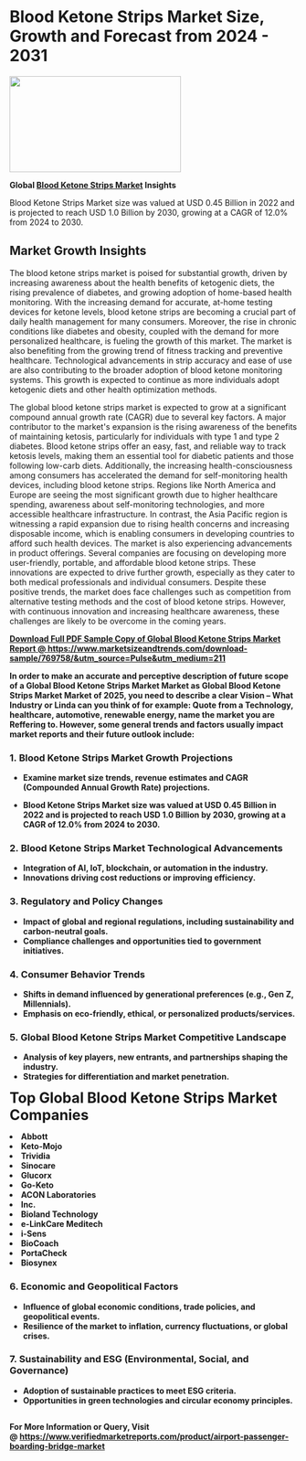 <H1>Blood Ketone Strips Market Size, Growth and Forecast from 2024 - 2031</H1><img class="aligncenter size-medium wp-image-584254" src="https://thirdeyenews.in/wp-content/uploads/2024/09/Global-Market-Research-300x168.jpeg" alt="" width="300" height="168" /><p><strong>Global&nbsp;<a href="https://www.marketsizeandtrends.com/download-sample/769758/&amp;utm_source=Pulse&amp;utm_medium=211">Blood Ketone Strips Market</a> Insights</strong></p><p>Blood Ketone Strips Market size was valued at USD 0.45 Billion in 2022 and is projected to reach USD 1.0 Billion by 2030, growing at a CAGR of 12.0% from 2024 to 2030.</p><p><h2>Market Growth Insights</h2> <p>The blood ketone strips market is poised for substantial growth, driven by increasing awareness about the health benefits of ketogenic diets, the rising prevalence of diabetes, and growing adoption of home-based health monitoring. With the increasing demand for accurate, at-home testing devices for ketone levels, blood ketone strips are becoming a crucial part of daily health management for many consumers. Moreover, the rise in chronic conditions like diabetes and obesity, coupled with the demand for more personalized healthcare, is fueling the growth of this market. The market is also benefiting from the growing trend of fitness tracking and preventive healthcare. Technological advancements in strip accuracy and ease of use are also contributing to the broader adoption of blood ketone monitoring systems. This growth is expected to continue as more individuals adopt ketogenic diets and other health optimization methods.</p> <p><strong><a href="#"></a></strong></p> <p>The global blood ketone strips market is expected to grow at a significant compound annual growth rate (CAGR) due to several key factors. A major contributor to the market's expansion is the rising awareness of the benefits of maintaining ketosis, particularly for individuals with type 1 and type 2 diabetes. Blood ketone strips offer an easy, fast, and reliable way to track ketosis levels, making them an essential tool for diabetic patients and those following low-carb diets. Additionally, the increasing health-consciousness among consumers has accelerated the demand for self-monitoring health devices, including blood ketone strips. Regions like North America and Europe are seeing the most significant growth due to higher healthcare spending, awareness about self-monitoring technologies, and more accessible healthcare infrastructure. In contrast, the Asia Pacific region is witnessing a rapid expansion due to rising health concerns and increasing disposable income, which is enabling consumers in developing countries to afford such health devices. The market is also experiencing advancements in product offerings. Several companies are focusing on developing more user-friendly, portable, and affordable blood ketone strips. These innovations are expected to drive further growth, especially as they cater to both medical professionals and individual consumers. Despite these positive trends, the market does face challenges such as competition from alternative testing methods and the cost of blood ketone strips. However, with continuous innovation and increasing healthcare awareness, these challenges are likely to be overcome in the coming years.</p> <p><strong><a href="#"></p><p><span class=""><strong>Download Full PDF Sample Copy of Global Blood Ketone Strips Market Report</strong> @ <a href="https://www.marketsizeandtrends.com/download-sample/769758/&amp;utm_source=Pulse&amp;utm_medium=211" target="_blank">https://www.marketsizeandtrends.com/download-sample/769758/&amp;utm_source=Pulse&amp;utm_medium=211</a></span></p><p>In order to make an accurate and perceptive description of future scope of a Global&nbsp;Blood Ketone Strips Market Market as Global&nbsp;Blood Ketone Strips Market Market of 2025, you need to describe a clear Vision &ndash; What Industry or Linda can you think of for example: Quote from a Technology, healthcare, automotive, renewable energy, name the market you are Reffering to. However, some general trends and factors usually impact market reports and their future outlook include:</p><h3>1.&nbsp;<strong>Blood Ketone Strips Market Growth Projections</strong></h3><ul><li>Examine market size trends, revenue estimates and CAGR (Compounded Annual Growth Rate) projections.</li><li><p>Blood Ketone Strips Market size was valued at USD 0.45 Billion in 2022 and is projected to reach USD 1.0 Billion by 2030, growing at a CAGR of 12.0% from 2024 to 2030.</p></li></ul><h3>2.&nbsp;<strong>Blood Ketone Strips Market Technological Advancements</strong></h3><ul><li>Integration of AI, IoT, blockchain, or automation in the industry.</li><li>Innovations driving cost reductions or improving efficiency.</li></ul><h3>3.&nbsp;<strong>Regulatory and Policy Changes</strong></h3><ul><li>Impact of global and regional regulations, including sustainability and carbon-neutral goals.</li><li>Compliance challenges and opportunities tied to government initiatives.</li></ul><h3>4.&nbsp;<strong>Consumer Behavior Trends</strong></h3><ul><li>Shifts in demand influenced by generational preferences (e.g., Gen Z, Millennials).</li><li>Emphasis on eco-friendly, ethical, or personalized products/services.</li></ul><h3>5.&nbsp;<strong>Global Blood Ketone Strips Market Competitive Landscape</strong></h3><ul><li>Analysis of key players, new entrants, and partnerships shaping the industry.</li><li>Strategies for differentiation and market penetration.</li></ul><p data-pm-slice="1 1 []"><span style="color: inherit; font-family: inherit; font-size: 25px;">Top Global Blood Ketone Strips Market Companies</span></p><div class="" data-test-id=""><p><li>Abbott</li><li> Keto-Mojo</li><li> Trividia</li><li> Sinocare</li><li> Glucorx</li><li> Go-Keto</li><li> ACON Laboratories</li><li> Inc.</li><li> Bioland Technology</li><li> e-LinkCare Meditech</li><li> i-Sens</li><li> BioCoach</li><li> PortaCheck</li><li> Biosynex</li></p></div><h3>6.&nbsp;<strong>Economic and Geopolitical Factors</strong></h3><ul><li>Influence of global economic conditions, trade policies, and geopolitical events.</li><li>Resilience of the market to inflation, currency fluctuations, or global crises.</li></ul><h3>7.&nbsp;<strong>Sustainability and ESG (Environmental, Social, and Governance)</strong></h3><ul><li>Adoption of sustainable practices to meet ESG criteria.</li><li>Opportunities in green technologies and circular economy principles.</li></ul><h2><strong style="font-size: 14px;">For More Information or Query, Visit @&nbsp;</strong><a style="background-color: #ffffff; font-size: 14px;" href="https://www.marketsizeandtrends.com/report/blood-ketone-strips-market/" target="_blank">https://www.verifiedmarketreports.com/product/airport-passenger-boarding-bridge-market</a></h2>
